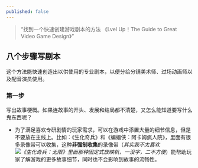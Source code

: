 ```yaml
---
published: false
---
```

> “找到一个快速创建游戏剧本的方法 《Lvel Up！The Guide to Great Video Game Design》”
​
## 八个步骤写剧本
这个方法能快速创造出以供使用的专业剧本，以便分给分镜美术师、过场动画师以及配音演员使用。
### 第一步
写出故事梗概。如果连故事的开头、发展和结局都不清楚，又怎么能知道要写什么鬼东西呢？
- 为了满足喜欢专研剧情的玩家需求，可以在游戏中添置大量的细节信息，但是不要放在主线上。比如：《生化奇兵》和《蝙蝠侠：阿卡姆疯人院》，里面有很多录像带可以收集，这种**非强制收集**的录像带（_其实我不太喜欢![《生化奇兵：无限》]({{site.baseurl}}/http://img3.cache.netease.com/photo/0031/2012-12-13/8IJM0G0I49GF0031.jpg)里面那种固定式放映机，一没字，二不方便_）能帮助玩家了解游戏的更多故事细节，同时也不会影响到故事的流畅性。
